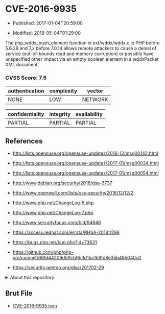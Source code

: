 # CVE-2016-9935

- Published: 2017-01-04T20:59:00

- Modified: 2018-05-04T01:29:00

The php_wddx_push_element function in ext/wddx/wddx.c in PHP before 5.6.29 and 7.x before 7.0.14 allows remote attackers to cause a denial of service (out-of-bounds read and memory corruption) or possibly have unspecified other impact via an empty boolean element in a wddxPacket XML document.

### CVSS Score: **7.5**

| authentication | complexity | vector |
| --- | --- | --- |
| NONE | LOW | NETWORK |

| confidentiality | integrity | availability |
| --- | --- | --- |
| PARTIAL | PARTIAL | PARTIAL |

## References

* http://lists.opensuse.org/opensuse-updates/2016-12/msg00142.html

* http://lists.opensuse.org/opensuse-updates/2017-01/msg00034.html

* http://lists.opensuse.org/opensuse-updates/2017-01/msg00054.html

* http://www.debian.org/security/2016/dsa-3737

* http://www.openwall.com/lists/oss-security/2016/12/12/2

* http://www.php.net/ChangeLog-5.php

* http://www.php.net/ChangeLog-7.php

* http://www.securityfocus.com/bid/94846

* https://access.redhat.com/errata/RHSA-2018:1296

* https://bugs.php.net/bug.php?id=73631

* https://github.com/php/php-src/commit/66fd44209d5ffcb9b3d1bc1b9fd8e35b485040c0

* https://security.gentoo.org/glsa/201702-29

<details>
<summary>About this repository</summary> 

  This repository is part of the project [Live Hack CVE](https://github.com/Live-Hack-CVE). Main website can be found [www.live-hack.org](https://www.live-hack.org) 
  
  Made by [Sn0wAlice](https://github.com/Sn0wAlice) for the people that care about security and need to have a feed of the latest CVEs. Hope you enjoy it, don't forget to star the repo and follow me on [Twitter](https://twitter.com/Sn0wAlice) and [Github](https://github.com/Sn0wAlice). And that is my [personnal website](https://www.alice-snow.me/)

  - [Home Page](https://github.com/Live-Hack-CVE)
  - [Framework](https://github.com/Live-Hack-CVE/cve-framework)
  - [CVE database](https://github.com/Live-Hack-CVE/full_database)
  - [Changelog](https://github.com/Live-Hack-CVE/Changelog)
</details>

## Brut File

* [CVE-2016-9935.json](https://raw.githubusercontent.com/Live-Hack-CVE/full_database/main/cves/2016/CVE-2016-9935.json)

